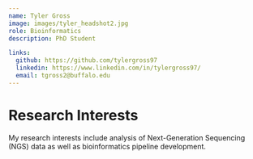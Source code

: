 ```yaml
---
name: Tyler Gross
image: images/tyler_headshot2.jpg
role: Bioinformatics
description: PhD Student

links:
  github: https://github.com/tylergross97
  linkedin: https://www.linkedin.com/in/tylergross97/
  email: tgross2@buffalo.edu
---
```


# Research Interests
My research interests include analysis of Next-Generation Sequencing (NGS) data as well as bioinformatics pipeline development.
